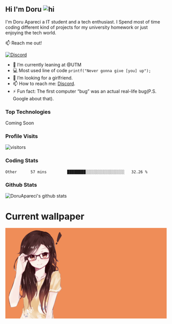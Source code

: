 ## Hi I'm Doru <img src="https://user-images.githubusercontent.com/1303154/88677602-1635ba80-d120-11ea-84d8-d263ba5fc3c0.gif" width="28px" alt="hi">

I'm Doru Apareci a IT student and a tech enthusiast. I Spend most of time coding different kind of projects for my university homework or just enjoying the tech world.

:mailbox: Reach me out!

[![Discord](https://img.shields.io/discord/742508750258176152?style=for-the-badge)](https://img.shields.io/discord/742508750258176152?color=%2357f287&label=Discord&logo=discord)


- 🔭 I’m currently leaning at @UTM
- :computer: Most used line of code `printf("Never gonna give [you] up");`
- 🤔 I’m looking for a girlfriend.
- 📫 How to reach me: <a href="https://discord.gg/TtbMSrZQjY">Discord</a>.
- ⚡ Fun fact: The first computer “bug” was an actual real-life bug(P.S. Google about that).

### Top Technologies

Coming Soon

### Profile Visits 

![visitors](https://visitor-badge.glitch.me/badge?page_id=DoruApareci.DoruApareci)


### Coding Stats

<!--START_SECTION:waka-->

```text
Other      57 mins         ████████░░░░░░░░░░░░░░░░░   32.26 %
```

<!--END_SECTION:waka-->

### Github Stats

![DoruApareci's github stats](https://github-readme-stats.vercel.app/api?username=DoruApareci&count_private=true&theme=tokyonight&hide=contribs,prs)


# Current wallpaper
![](https://github.com/DoruApareci/DoruApareci/blob/main/bkg.png)


[discordInvite]:https://discord.gg/TtbMSrZQjY
